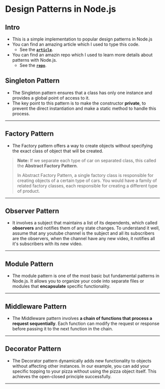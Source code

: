 # Design Patterns in Node.js
## Intro
- This is a simple implementation to popular design patterns in Node.js
- You can find an amazing article which I used to type this code.
  - See the [**`article`**](https://medium.com/@techsuneel99/design-patterns-in-node-js-31211904903e).
- You can find an amazin repo which I used to learn more details about patterns with Node.js.
  - See the [**`repo`**]().

## Singleton Pattern
- The Singleton pattern ensures that a class has only one instance and provides a global point of access to it.
- The key point to this pattern is to make the constructor **private**, to prevent the direct instantiation and make a static method to handle this process.
<hr>

## Factory Pattern
- The Factory pattern offers a way to create objects without specifying the exact class of object that will be created.
> **Note:**
> If we separate each type of car on separated class, this called the **Abstract Factory Pattern**. 
> 
>  In Abstract Factory Pattern, a single factory class is responsible for creating objects of a certain type of cars. You would have a family of related factory classes, each responsible for creating a different type of product.
<hr>

## Observer Pattern
- It involves a subject that maintains a list of its dependents, which called **observers** and notifies them of any state changes. To understand it well, assume that any youtube channel is the subject and all its subscribers are the observers, when the channel have any new video, it notifies all it's subscribers with its new video.
<hr>

## Module Pattern
- The module pattern is one of the most basic but fundamental patterns in Node.js. It allows you to organize your code into separate files or modules that **encapsulate** specific functionality.
<hr>

## Middleware Pattern
- The Middleware pattern involves **a chain of functions that process a request sequentially**. Each function can modify the request or response before passing it to the next function in the chain.
<hr>

## Decorator Pattern
- The Decorator pattern dynamically adds new functionality to objects without affecting other instances. In our example, you can add your specific topping to your pizza without using the pizza object itself. This achieves the open-closed principle successfully.
<hr>
